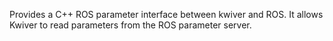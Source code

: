 Provides a C++ ROS parameter interface between kwiver and ROS. It allows Kwiver to read parameters from the ROS parameter server.

